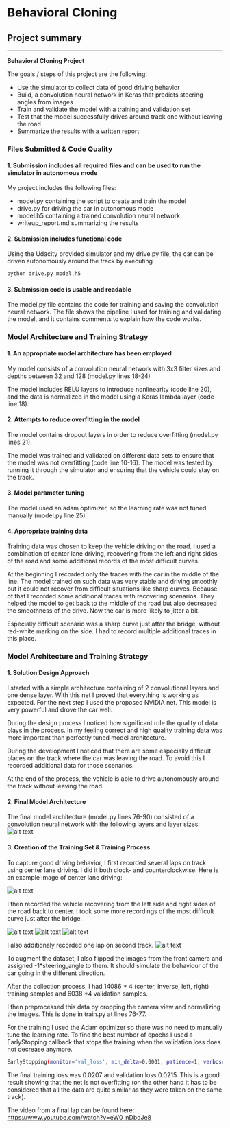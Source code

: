 # **Behavioral Cloning** 

## Project summary

---

**Behavioral Cloning Project**

The goals / steps of this project are the following:
* Use the simulator to collect data of good driving behavior
* Build, a convolution neural network in Keras that predicts steering angles from images
* Train and validate the model with a training and validation set
* Test that the model successfully drives around track one without leaving the road
* Summarize the results with a written report


[//]: # (Image References)

[image1]: doc/architecture.PNG "Model Visualization"
[image2]: doc/line_center.jpg "Line center"
[image3]: doc/recovery.jpg "Recovery Image"
[image4]: doc/recovery2.jpg "Recovery Image"
[image5]: doc/recovery_difficult.jpg "Recovery Image"
[image6]: doc/2nd_track.jpg "Normal Image"
[image7]: doc/ "Flipped Image"


### Files Submitted & Code Quality

#### 1. Submission includes all required files and can be used to run the simulator in autonomous mode

My project includes the following files:
* model.py containing the script to create and train the model
* drive.py for driving the car in autonomous mode
* model.h5 containing a trained convolution neural network 
* writeup_report.md summarizing the results

#### 2. Submission includes functional code
Using the Udacity provided simulator and my drive.py file, the car can be driven autonomously around the track by executing 
```sh
python drive.py model.h5
```

#### 3. Submission code is usable and readable

The model.py file contains the code for training and saving the convolution neural network. The file shows the pipeline I used for training and validating the model, and it contains comments to explain how the code works.

### Model Architecture and Training Strategy

#### 1. An appropriate model architecture has been employed

My model consists of a convolution neural network with 3x3 filter sizes and depths between 32 and 128 (model.py lines 18-24) 

The model includes RELU layers to introduce nonlinearity (code line 20), and the data is normalized in the model using a Keras lambda layer (code line 18). 

#### 2. Attempts to reduce overfitting in the model

The model contains dropout layers in order to reduce overfitting (model.py lines 21). 

The model was trained and validated on different data sets to ensure that the model was not overfitting (code line 10-16). The model was tested by running it through the simulator and ensuring that the vehicle could stay on the track.

#### 3. Model parameter tuning

The model used an adam optimizer, so the learning rate was not tuned manually (model.py line 25).

#### 4. Appropriate training data

Training data was chosen to keep the vehicle driving on the road. I used a combination of center 
lane driving, recovering from the left and right sides of the road and some additional records of the most difficult
curves.

At the beginning I recorded only the traces with the car in the middle of the line. The model trained
on such data was very stable and driving smoothly but it could not recover from difficult situations like sharp
curves. Because of that I recorded some additional traces with recovering scenarios. They helped the model
to get back to the middle of the road but also decreased the smoothness of the drive. Now the car is more likely to
jitter a bit. 

Especially difficult scenario was a sharp curve just after the bridge, without red-white marking on the side. I had to record 
multiple additional traces in this place.

### Model Architecture and Training Strategy

#### 1. Solution Design Approach

I started with a simple architecture containing of 2 convolutional layers and one dense layer. With this net I proved
that everything is working as expected. For the next step I used the proposed NVIDIA net. This model is very powerful and drove the
car well.

During the design process I noticed how significant role the quality of data plays in the process. In my feeling
correct and high quality training data was more important than perfectly tuned model architecture.

During the development I noticed that there are some especially difficult places on the track where the car was leaving the road.
To avoid this I recorded additional data for those scenarios.

At the end of the process, the vehicle is able to drive autonomously around the track without leaving the road.

#### 2. Final Model Architecture

The final model architecture (model.py lines 76-90) consisted of a convolution neural network with the following layers and layer sizes:
![alt text][image1]

#### 3. Creation of the Training Set & Training Process

To capture good driving behavior, I first recorded several laps on track using center lane driving. I did it both clock- and counterclockwise.
Here is an example image of center lane driving:

![alt text][image2]

I then recorded the vehicle recovering from the left side and right sides of the road back to center.
I took some more recordings of the most difficult curve just after the bridge.

![alt text][image3]
![alt text][image4]
![alt text][image5]

I also additionaly recorded one lap on second track.
![alt text][image6]


To augment the dataset, I also flipped the images from the front camera and assigned -1*steering_angle to them.
It should simulate the behaviour of the car going in the different direction.


After the collection process, I had 14086 * 4 (center, inverse, left, right) training samples and 6038 *4 validation samples. 

I then preprocessed this data by cropping the camera view and normalizing the images. This is done in train.py at lines 76-77.

For the training I used the Adam optimizer so there was no need to manually tune the learning rate.
To find the best number of epochs I used a EarlyStopping callback that stops the training when the validation loss does
not decrease anymore.
```sh
EarlyStopping(monitor='val_loss', min_delta=0.0001, patience=1, verbose=0, mode='auto', baseline=None, restore_best_weights=True)
```

The final training loss was 0.0207 and validation loss 0.0215. This is a good result showing that the net 
is not overfitting (on the other hand it has to be considered that all the data are quite similar as they
were taken on the same track).

The video from a final lap can be found here: https://www.youtube.com/watch?v=eW0_nDboJe8
